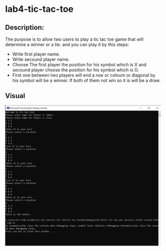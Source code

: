 # lab4-tic-tac-toe

## Description:

The purpose is to allow two users to play a tic tac toe game that will determine a winner or a tie. and you can play it by this steps:

- Write first player name.
- Write secound player name.
- Choose The first player the position for his symbol which is X and secound player choose the position for his symbol which is O.
- First one between two players will end a row or coloum or diagonal by his symbol will be a winner. If both of them not win so it is will be a draw.

## Visual

![](./tic.png)